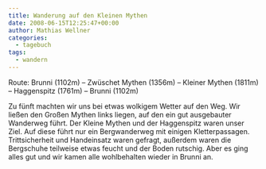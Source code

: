 ```yaml
---
title: Wanderung auf den Kleinen Mythen
date: 2008-06-15T12:25:47+00:00
author: Mathias Wellner
categories:
  - tagebuch
tags:
  - wandern
---
```

Route: Brunni (1102m) &#8211; Zwüschet Mythen (1356m) &#8211; Kleiner Mythen (1811m) &#8211; Haggenspitz (1761m) &#8211; Brunni (1102m)

Zu fünft machten wir uns bei etwas wolkigem Wetter auf den Weg. Wir ließen den Großen Mythen links liegen, auf den ein gut ausgebauter Wanderweg führt. Der Kleine Mythen und der Haggenspitz waren unser Ziel. Auf diese führt nur ein Bergwanderweg mit einigen Kletterpassagen. Trittsicherheit und Handeinsatz waren gefragt, außerdem waren die Bergschuhe teilweise etwas feucht und der Boden rutschig. Aber es ging alles gut und wir kamen alle wohlbehalten wieder in Brunni an.